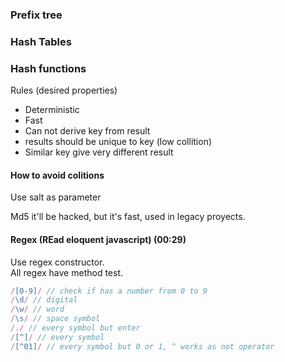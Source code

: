 ### Prefix tree


### Hash Tables

### Hash functions
Rules (desired properties)
* Deterministic
* Fast
* Can not derive key from result
* results should be unique to key (low collition)
* Similar key give very different result
#### How to avoid colitions
Use salt as parameter

Md5 it'll be hacked, but it's fast, used in legacy proyects.


#### Regex (REad eloquent javascript) (00:29)
Use regex constructor.  
All regex have method test.
```javascript
/[0-9]/ // check if has a number from 0 to 9
/\d/ // digital
/\w/ // word
/\s/ // space symbol
/./ // every symbol but enter
/[^]/ // every symbol
/[^01]/ // every symbol but 0 or 1, ^ works as not operator
```
